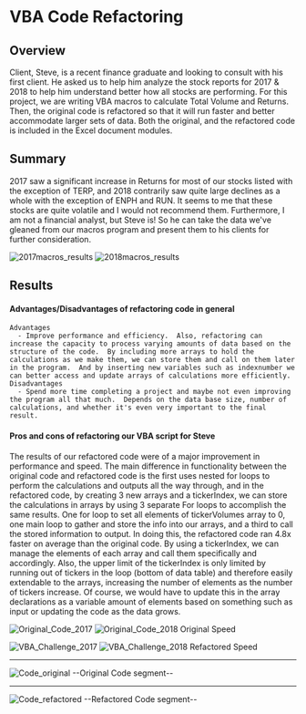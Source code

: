 # VBA Code Refactoring

## Overview

Client, Steve, is a recent finance graduate and looking to consult with his first client. He asked us to help him analyze the stock reports for 2017 & 2018 to help him understand better how all stocks are performing. For this project, we are writing VBA macros to calculate Total Volume and Returns.  Then, the original code is refactored so that it will run faster and better accommodate larger sets of data.  Both the original, and the refactored code is included in the Excel document modules.

## Summary

2017 saw a significant increase in Returns for most of our stocks listed with the exception of TERP, and 2018 contrarily saw quite large declines as a whole with the exception of ENPH and RUN.  It seems to me that these stocks are quite volatile and I would not recommend them.  Furthermore, I am not a financial analyst, but Steve is!  So he can take the data we've gleaned from our macros program and present them to his clients for further consideration. 

![2017macros_results](https://user-images.githubusercontent.com/100544761/160896380-de4c1d47-b6a1-40e9-aa89-50cbe445adbb.png) ![2018macros_results](https://user-images.githubusercontent.com/100544761/160896387-284a8be2-26f2-471c-a4bc-7da0a95b225d.png)

## Results

#### Advantages/Disadvantages of refactoring code in general
    Advantages
      - Improve performance and efficiency.  Also, refactoring can increase the capacity to process varying amounts of data based on the structure of the code.  By including more arrays to hold the calculations as we make them, we can store them and call on them later in the program.  And by inserting new variables such as indexnumber we can better access and update arrays of calculations more efficiently.
    Disadvantages
      - Spend more time completing a project and maybe not even improving the program all that much.  Depends on the data base size, number of calculations, and whether it's even very important to the final result.

#### Pros and cons of refactoring our VBA script for Steve
  The results of our refactored code were of a major improvement in performance and speed.  The main difference in functionality between the original code and refactored code is the first uses nested for loops to perform the calculations and outputs all the way through, and in the refactored code, by creating 3 new arrays and a tickerIndex, we can store the calculations in arrays by using 3 separate For loops to accomplish the same results. One for loop to set all elements of tickerVolumes array to 0, one main loop to gather and store the info into our arrays, and a third to call the stored information to output.  In doing this, the refactored code ran 4.8x faster on average than the original code.  By using a tickerIndex, we can manage the elements of each array and call them specifically and accordingly.  Also, the upper limit of the tickerIndex is only limited by running out of tickers in the loop (bottom of data table) and therefore easily extendable to the arrays, increasing the number of elements as the number of tickers increase.  Of course, we would have to update this in the array declarations as a variable amount of elements based on something such as input or updating the code as the data grows.

![Original_Code_2017](https://user-images.githubusercontent.com/100544761/160894650-591c4c46-8c75-421e-af3b-7cfb1351473e.png) ![Original_Code_2018](https://user-images.githubusercontent.com/100544761/160894664-1fbe4242-292f-4fa7-bfbe-ec364fdb3af0.png) Original Speed

 ![VBA_Challenge_2017](https://user-images.githubusercontent.com/100544761/160894668-7b79a937-583f-46f4-ae62-eb76e7b33a85.png) ![VBA_Challenge_2018](https://user-images.githubusercontent.com/100544761/160894682-a1b4d7a5-cc1a-46c3-98a9-a018d3e83fb7.png) Refactored Speed

-------------------------------------------------------------------------------------------------------------

![Code_original](https://user-images.githubusercontent.com/100544761/160899755-a7c9cfdc-5cd9-4606-bcd1-c0c81128ed0d.png) --Original Code segment--

-------------------------------------------------------------------------------------------------------------

![Code_refactored](https://user-images.githubusercontent.com/100544761/160899766-1b7070ba-0b89-4e1f-8541-6bcfc2a2d988.png) --Refactored Code segment--




